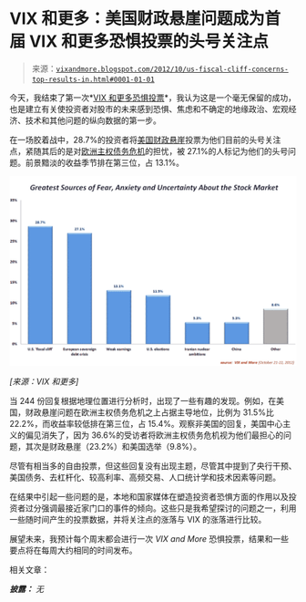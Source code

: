 <!--yml

类别：未分类

日期：2024 年 5 月 18 日 16:24:30

-->

# VIX 和更多：美国财政悬崖问题成为首届 VIX 和更多恐惧投票的头号关注点

> 来源：[`vixandmore.blogspot.com/2012/10/us-fiscal-cliff-concerns-top-results-in.html#0001-01-01`](http://vixandmore.blogspot.com/2012/10/us-fiscal-cliff-concerns-top-results-in.html#0001-01-01)

今天，我结束了第一次*[VIX 和更多恐惧投票](http://vixandmore.blogspot.com/search/label/Fear%20poll)*，我认为这是一个毫无保留的成功，也是建立有关使投资者对股市的未来感到恐惧、焦虑和不确定的地缘政治、宏观经济、技术和其他问题的纵向数据的第一步。

在一场胶着战中，28.7%的投资者将[美国财政悬崖](http://vixandmore.blogspot.com/search/label/fiscal%20cliff)投票为他们目前的头号关注点，紧随其后的是对[欧洲主权债务危机](http://vixandmore.blogspot.com/search/label/European%20sovereign%20debt%20crisis)的担忧，被 27.1%的人标记为他们的头号问题。前景黯淡的收益季节排在第三位，占 13.1%。

![](img/d9d5e5dfb25f9a19c0f94242ffa237ad.png)

*[来源：VIX 和更多]*

当 244 份回复根据地理位置进行分析时，出现了一些有趣的发现。例如，在美国，财政悬崖问题在欧洲主权债务危机之上占据主导地位，比例为 31.5%比 22.2%，而收益率较低排在第三位，占 15.4%。观察非美国的回复，美国中心主义的偏见消失了，因为 36.6%的受访者将欧洲主权债务危机视为他们最担心的问题，其次是财政悬崖（23.2%）和美国选举（9.8%）。

尽管有相当多的自由投票，但这些回复没有出现主题，尽管其中提到了央行干预、美国债务、去杠杆化、较高利率、高频交易、人口统计学和技术因素等问题。

在结果中引起一些问题的是，本地和国家媒体在塑造投资者恐惧方面的作用以及投资者过分强调最接近家门口的事件的倾向。这些只是我希望探讨的问题之一，利用一些随时间产生的投票数据，并将关注点的涨落与 VIX 的涨落进行比较。

展望未来，我预计每个周末都会进行一次 *VIX and More* 恐惧投票，结果和一些要点将在每周大约相同的时间发布。

相关文章：

***披露：*** *无*
